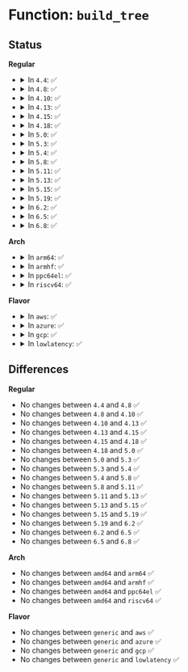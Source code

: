 # Function: <code>build_tree</code>

## Status
<b>Regular</b>
<ul>
<li>
<details>
<summary>In <code>4.4</code>: ✅</summary>

```c
void build_tree(deflate_state *s, tree_desc *desc);
```

**Collision:** Unique Static

**Inline:** No

**Transformation:** False

**Instances:**

```
In lib/zlib_deflate/deftree.c (ffffffff8140c4e0)
Location: lib/zlib_deflate/deftree.c:538
Inline: False
Direct callers:
  - lib/zlib_deflate/deftree.c:zlib_tr_flush_block
  - lib/zlib_deflate/deftree.c:zlib_tr_flush_block
  - lib/zlib_deflate/deftree.c:zlib_tr_flush_block
```
**Symbols:**

```
ffffffff8140c4e0-ffffffff8140c916: build_tree (STB_LOCAL)
```
</details>
</li>
<li>
<details>
<summary>In <code>4.8</code>: ✅</summary>

```c
void build_tree(deflate_state *s, tree_desc *desc);
```

**Collision:** Unique Static

**Inline:** No

**Transformation:** False

**Instances:**

```
In lib/zlib_deflate/deftree.c (ffffffff814541a0)
Location: lib/zlib_deflate/deftree.c:538
Inline: False
Direct callers:
  - lib/zlib_deflate/deftree.c:zlib_tr_flush_block
  - lib/zlib_deflate/deftree.c:zlib_tr_flush_block
  - lib/zlib_deflate/deftree.c:zlib_tr_flush_block
```
**Symbols:**

```
ffffffff814541a0-ffffffff814545f8: build_tree (STB_LOCAL)
```
</details>
</li>
<li>
<details>
<summary>In <code>4.10</code>: ✅</summary>

```c
void build_tree(deflate_state *s, tree_desc *desc);
```

**Collision:** Unique Static

**Inline:** No

**Transformation:** False

**Instances:**

```
In lib/zlib_deflate/deftree.c (ffffffff81472b60)
Location: lib/zlib_deflate/deftree.c:538
Inline: False
Direct callers:
  - lib/zlib_deflate/deftree.c:zlib_tr_flush_block
  - lib/zlib_deflate/deftree.c:zlib_tr_flush_block
  - lib/zlib_deflate/deftree.c:zlib_tr_flush_block
```
**Symbols:**

```
ffffffff81472b60-ffffffff81472fb8: build_tree (STB_LOCAL)
```
</details>
</li>
<li>
<details>
<summary>In <code>4.13</code>: ✅</summary>

```c
void build_tree(deflate_state *s, tree_desc *desc);
```

**Collision:** Unique Static

**Inline:** No

**Transformation:** False

**Instances:**

```
In lib/zlib_deflate/deftree.c (ffffffff81477ef0)
Location: lib/zlib_deflate/deftree.c:538
Inline: False
Direct callers:
  - lib/zlib_deflate/deftree.c:zlib_tr_flush_block
  - lib/zlib_deflate/deftree.c:zlib_tr_flush_block
  - lib/zlib_deflate/deftree.c:zlib_tr_flush_block
```
**Symbols:**

```
ffffffff81477ef0-ffffffff81478396: build_tree (STB_LOCAL)
```
</details>
</li>
<li>
<details>
<summary>In <code>4.15</code>: ✅</summary>

```c
void build_tree(deflate_state *s, tree_desc *desc);
```

**Collision:** Unique Static

**Inline:** No

**Transformation:** False

**Instances:**

```
In lib/zlib_deflate/deftree.c (ffffffff814a5290)
Location: lib/zlib_deflate/deftree.c:538
Inline: False
Direct callers:
  - lib/zlib_deflate/deftree.c:zlib_tr_flush_block
  - lib/zlib_deflate/deftree.c:zlib_tr_flush_block
  - lib/zlib_deflate/deftree.c:zlib_tr_flush_block
```
**Symbols:**

```
ffffffff814a5290-ffffffff814a5736: build_tree (STB_LOCAL)
```
</details>
</li>
<li>
<details>
<summary>In <code>4.18</code>: ✅</summary>

```c
void build_tree(deflate_state *s, tree_desc *desc);
```

**Collision:** Unique Static

**Inline:** No

**Transformation:** False

**Instances:**

```
In lib/zlib_deflate/deftree.c (ffffffff814da730)
Location: lib/zlib_deflate/deftree.c:538
Inline: False
Direct callers:
  - lib/zlib_deflate/deftree.c:zlib_tr_flush_block
  - lib/zlib_deflate/deftree.c:zlib_tr_flush_block
  - lib/zlib_deflate/deftree.c:zlib_tr_flush_block
```
**Symbols:**

```
ffffffff814da730-ffffffff814dabb2: build_tree (STB_LOCAL)
```
</details>
</li>
<li>
<details>
<summary>In <code>5.0</code>: ✅</summary>

```c
void build_tree(deflate_state *s, tree_desc *desc);
```

**Collision:** Unique Static

**Inline:** No

**Transformation:** False

**Instances:**

```
In lib/zlib_deflate/deftree.c (ffffffff814ef1b0)
Location: lib/zlib_deflate/deftree.c:538
Inline: False
Direct callers:
  - lib/zlib_deflate/deftree.c:zlib_tr_flush_block
  - lib/zlib_deflate/deftree.c:zlib_tr_flush_block
  - lib/zlib_deflate/deftree.c:zlib_tr_flush_block
```
**Symbols:**

```
ffffffff814ef1b0-ffffffff814ef632: build_tree (STB_LOCAL)
```
</details>
</li>
<li>
<details>
<summary>In <code>5.3</code>: ✅</summary>

```c
void build_tree(deflate_state *s, tree_desc *desc);
```

**Collision:** Unique Static

**Inline:** No

**Transformation:** False

**Instances:**

```
In lib/zlib_deflate/deftree.c (ffffffff8151bf60)
Location: lib/zlib_deflate/deftree.c:538
Inline: False
Direct callers:
  - lib/zlib_deflate/deftree.c:zlib_tr_flush_block
  - lib/zlib_deflate/deftree.c:zlib_tr_flush_block
  - lib/zlib_deflate/deftree.c:zlib_tr_flush_block
```
**Symbols:**

```
ffffffff8151bf60-ffffffff8151c3df: build_tree (STB_LOCAL)
```
</details>
</li>
<li>
<details>
<summary>In <code>5.4</code>: ✅</summary>

```c
void build_tree(deflate_state *s, tree_desc *desc);
```

**Collision:** Unique Static

**Inline:** No

**Transformation:** False

**Instances:**

```
In lib/zlib_deflate/deftree.c (ffffffff8153cdf0)
Location: lib/zlib_deflate/deftree.c:484
Inline: False
Direct callers:
  - lib/zlib_deflate/deftree.c:zlib_tr_flush_block
  - lib/zlib_deflate/deftree.c:zlib_tr_flush_block
  - lib/zlib_deflate/deftree.c:zlib_tr_flush_block
```
**Symbols:**

```
ffffffff8153cdf0-ffffffff8153d26f: build_tree (STB_LOCAL)
```
</details>
</li>
<li>
<details>
<summary>In <code>5.8</code>: ✅</summary>

```c
void build_tree(deflate_state *s, tree_desc *desc);
```

**Collision:** Unique Static

**Inline:** No

**Transformation:** False

**Instances:**

```
In lib/zlib_deflate/deftree.c (ffffffff815a1870)
Location: lib/zlib_deflate/deftree.c:484
Inline: False
Direct callers:
  - lib/zlib_deflate/deftree.c:zlib_tr_flush_block
  - lib/zlib_deflate/deftree.c:zlib_tr_flush_block
  - lib/zlib_deflate/deftree.c:zlib_tr_flush_block
```
**Symbols:**

```
ffffffff815a1870-ffffffff815a1ace: build_tree (STB_LOCAL)
```
</details>
</li>
<li>
<details>
<summary>In <code>5.11</code>: ✅</summary>

```c
void build_tree(deflate_state *s, tree_desc *desc);
```

**Collision:** Unique Static

**Inline:** No

**Transformation:** False

**Instances:**

```
In lib/zlib_deflate/deftree.c (ffffffff815bd330)
Location: lib/zlib_deflate/deftree.c:484
Inline: False
Direct callers:
  - lib/zlib_deflate/deftree.c:zlib_tr_flush_block
  - lib/zlib_deflate/deftree.c:zlib_tr_flush_block
  - lib/zlib_deflate/deftree.c:zlib_tr_flush_block
```
**Symbols:**

```
ffffffff815bd330-ffffffff815bd5a6: build_tree (STB_LOCAL)
```
</details>
</li>
<li>
<details>
<summary>In <code>5.13</code>: ✅</summary>

```c
void build_tree(deflate_state *s, tree_desc *desc);
```

**Collision:** Unique Static

**Inline:** No

**Transformation:** False

**Instances:**

```
In lib/zlib_deflate/deftree.c (ffffffff815c8050)
Location: lib/zlib_deflate/deftree.c:484
Inline: False
Direct callers:
  - lib/zlib_deflate/deftree.c:zlib_tr_flush_block
  - lib/zlib_deflate/deftree.c:zlib_tr_flush_block
  - lib/zlib_deflate/deftree.c:zlib_tr_flush_block
```
**Symbols:**

```
ffffffff815c8050-ffffffff815c82c4: build_tree (STB_LOCAL)
```
</details>
</li>
<li>
<details>
<summary>In <code>5.15</code>: ✅</summary>

```c
void build_tree(deflate_state *s, tree_desc *desc);
```

**Collision:** Unique Static

**Inline:** No

**Transformation:** False

**Instances:**

```
In lib/zlib_deflate/deftree.c (ffffffff816318c0)
Location: lib/zlib_deflate/deftree.c:484
Inline: False
Direct callers:
  - lib/zlib_deflate/deftree.c:zlib_tr_flush_block
  - lib/zlib_deflate/deftree.c:zlib_tr_flush_block
  - lib/zlib_deflate/deftree.c:zlib_tr_flush_block
```
**Symbols:**

```
ffffffff816318c0-ffffffff81631df0: build_tree (STB_LOCAL)
```
</details>
</li>
<li>
<details>
<summary>In <code>5.19</code>: ✅</summary>

```c
void build_tree(deflate_state *s, tree_desc *desc);
```

**Collision:** Unique Static

**Inline:** No

**Transformation:** False

**Instances:**

```
In lib/zlib_deflate/deftree.c (ffffffff81703400)
Location: lib/zlib_deflate/deftree.c:484
Inline: False
Direct callers:
  - lib/zlib_deflate/deftree.c:zlib_tr_flush_block
  - lib/zlib_deflate/deftree.c:zlib_tr_flush_block
  - lib/zlib_deflate/deftree.c:zlib_tr_flush_block
```
**Symbols:**

```
ffffffff81703400-ffffffff817038e4: build_tree (STB_LOCAL)
```
</details>
</li>
<li>
<details>
<summary>In <code>6.2</code>: ✅</summary>

```c
void build_tree(deflate_state *s, tree_desc *desc);
```

**Collision:** Unique Static

**Inline:** No

**Transformation:** False

**Instances:**

```
In lib/zlib_deflate/deftree.c (ffffffff817f5f60)
Location: lib/zlib_deflate/deftree.c:484
Inline: False
Direct callers:
  - lib/zlib_deflate/deftree.c:zlib_tr_flush_block
  - lib/zlib_deflate/deftree.c:zlib_tr_flush_block
  - lib/zlib_deflate/deftree.c:zlib_tr_flush_block
```
**Symbols:**

```
ffffffff817f5f60-ffffffff817f6444: build_tree (STB_LOCAL)
```
</details>
</li>
<li>
<details>
<summary>In <code>6.5</code>: ✅</summary>

```c
void build_tree(deflate_state *s, tree_desc *desc);
```

**Collision:** Unique Static

**Inline:** No

**Transformation:** False

**Instances:**

```
In lib/zlib_deflate/deftree.c (ffffffff81836360)
Location: lib/zlib_deflate/deftree.c:484
Inline: False
Direct callers:
  - lib/zlib_deflate/deftree.c:zlib_tr_flush_block
  - lib/zlib_deflate/deftree.c:zlib_tr_flush_block
  - lib/zlib_deflate/deftree.c:zlib_tr_flush_block
```
**Symbols:**

```
ffffffff81836360-ffffffff81836844: build_tree (STB_LOCAL)
```
</details>
</li>
<li>
<details>
<summary>In <code>6.8</code>: ✅</summary>

```c
void build_tree(deflate_state *s, tree_desc *desc);
```

**Collision:** Unique Static

**Inline:** No

**Transformation:** False

**Instances:**

```
In lib/zlib_deflate/deftree.c (ffffffff81887f20)
Location: lib/zlib_deflate/deftree.c:484
Inline: False
Direct callers:
  - lib/zlib_deflate/deftree.c:zlib_tr_flush_block
  - lib/zlib_deflate/deftree.c:zlib_tr_flush_block
  - lib/zlib_deflate/deftree.c:zlib_tr_flush_block
```
**Symbols:**

```
ffffffff81887f20-ffffffff81888404: build_tree (STB_LOCAL)
```
</details>
</li>
</ul>
<b>Arch</b>
<ul>
<li>
<details>
<summary>In <code>arm64</code>: ✅</summary>

```c
void build_tree(deflate_state *s, tree_desc *desc);
```

**Collision:** Unique Static

**Inline:** No

**Transformation:** False

**Instances:**

```
In lib/zlib_deflate/deftree.c (ffff800010649518)
Location: lib/zlib_deflate/deftree.c:484
Inline: False
Direct callers:
  - lib/zlib_deflate/deftree.c:zlib_tr_flush_block
  - lib/zlib_deflate/deftree.c:zlib_tr_flush_block
  - lib/zlib_deflate/deftree.c:zlib_tr_flush_block
```
**Symbols:**

```
ffff800010649518-ffff800010649978: build_tree (STB_LOCAL)
```
</details>
</li>
<li>
<details>
<summary>In <code>armhf</code>: ✅</summary>

```c
void build_tree(deflate_state *s, tree_desc *desc);
```

**Collision:** Unique Static

**Inline:** No

**Transformation:** False

**Instances:**

```
In lib/zlib_deflate/deftree.c (c07eff90)
Location: lib/zlib_deflate/deftree.c:484
Inline: False
Direct callers:
  - lib/zlib_deflate/deftree.c:zlib_tr_flush_block
  - lib/zlib_deflate/deftree.c:zlib_tr_flush_block
  - lib/zlib_deflate/deftree.c:zlib_tr_flush_block
```
**Symbols:**

```
c07eff90-c07f04a0: build_tree (STB_LOCAL)
```
</details>
</li>
<li>
<details>
<summary>In <code>ppc64el</code>: ✅</summary>

```c
void build_tree(deflate_state *s, tree_desc *desc);
```

**Collision:** Unique Static

**Inline:** No

**Transformation:** False

**Instances:**

```
In lib/zlib_deflate/deftree.c (c0000000007f6db0)
Location: lib/zlib_deflate/deftree.c:484
Inline: False
Direct callers:
  - lib/zlib_deflate/deftree.c:zlib_tr_flush_block
  - lib/zlib_deflate/deftree.c:zlib_tr_flush_block
  - lib/zlib_deflate/deftree.c:zlib_tr_flush_block
```
**Symbols:**

```
c0000000007f6db0-c0000000007f73ac: build_tree (STB_LOCAL)
```
</details>
</li>
<li>
<details>
<summary>In <code>riscv64</code>: ✅</summary>

```c
void build_tree(deflate_state *s, tree_desc *desc);
```

**Collision:** Unique Static

**Inline:** No

**Transformation:** False

**Instances:**

```
In lib/zlib_deflate/deftree.c (ffffffe0004754aa)
Location: lib/zlib_deflate/deftree.c:484
Inline: False
Direct callers:
  - lib/zlib_deflate/deftree.c:zlib_tr_flush_block
  - lib/zlib_deflate/deftree.c:zlib_tr_flush_block
  - lib/zlib_deflate/deftree.c:zlib_tr_flush_block
```
**Symbols:**

```
ffffffe0004754aa-ffffffe0004758e0: build_tree (STB_LOCAL)
```
</details>
</li>
</ul>
<b>Flavor</b>
<ul>
<li>
<details>
<summary>In <code>aws</code>: ✅</summary>

```c
void build_tree(deflate_state *s, tree_desc *desc);
```

**Collision:** Unique Static

**Inline:** No

**Transformation:** False

**Instances:**

```
In lib/zlib_deflate/deftree.c (ffffffff815353d0)
Location: lib/zlib_deflate/deftree.c:484
Inline: False
Direct callers:
  - lib/zlib_deflate/deftree.c:zlib_tr_flush_block
  - lib/zlib_deflate/deftree.c:zlib_tr_flush_block
  - lib/zlib_deflate/deftree.c:zlib_tr_flush_block
```
**Symbols:**

```
ffffffff815353d0-ffffffff8153584f: build_tree (STB_LOCAL)
```
</details>
</li>
<li>
<details>
<summary>In <code>azure</code>: ✅</summary>

```c
void build_tree(deflate_state *s, tree_desc *desc);
```

**Collision:** Unique Static

**Inline:** No

**Transformation:** False

**Instances:**

```
In lib/zlib_deflate/deftree.c (ffffffff815256b0)
Location: lib/zlib_deflate/deftree.c:484
Inline: False
Direct callers:
  - lib/zlib_deflate/deftree.c:zlib_tr_flush_block
  - lib/zlib_deflate/deftree.c:zlib_tr_flush_block
  - lib/zlib_deflate/deftree.c:zlib_tr_flush_block
```
**Symbols:**

```
ffffffff815256b0-ffffffff81525b2f: build_tree (STB_LOCAL)
```
</details>
</li>
<li>
<details>
<summary>In <code>gcp</code>: ✅</summary>

```c
void build_tree(deflate_state *s, tree_desc *desc);
```

**Collision:** Unique Static

**Inline:** No

**Transformation:** False

**Instances:**

```
In lib/zlib_deflate/deftree.c (ffffffff81531110)
Location: lib/zlib_deflate/deftree.c:484
Inline: False
Direct callers:
  - lib/zlib_deflate/deftree.c:zlib_tr_flush_block
  - lib/zlib_deflate/deftree.c:zlib_tr_flush_block
  - lib/zlib_deflate/deftree.c:zlib_tr_flush_block
```
**Symbols:**

```
ffffffff81531110-ffffffff8153158f: build_tree (STB_LOCAL)
```
</details>
</li>
<li>
<details>
<summary>In <code>lowlatency</code>: ✅</summary>

```c
void build_tree(deflate_state *s, tree_desc *desc);
```

**Collision:** Unique Static

**Inline:** No

**Transformation:** False

**Instances:**

```
In lib/zlib_deflate/deftree.c (ffffffff8154af40)
Location: lib/zlib_deflate/deftree.c:484
Inline: False
Direct callers:
  - lib/zlib_deflate/deftree.c:zlib_tr_flush_block
  - lib/zlib_deflate/deftree.c:zlib_tr_flush_block
  - lib/zlib_deflate/deftree.c:zlib_tr_flush_block
```
**Symbols:**

```
ffffffff8154af40-ffffffff8154b3bf: build_tree (STB_LOCAL)
```
</details>
</li>
</ul>

## Differences
<b>Regular</b>
<ul>
<li>
No changes between <code>4.4</code> and <code>4.8</code> ✅
</li>
<li>
No changes between <code>4.8</code> and <code>4.10</code> ✅
</li>
<li>
No changes between <code>4.10</code> and <code>4.13</code> ✅
</li>
<li>
No changes between <code>4.13</code> and <code>4.15</code> ✅
</li>
<li>
No changes between <code>4.15</code> and <code>4.18</code> ✅
</li>
<li>
No changes between <code>4.18</code> and <code>5.0</code> ✅
</li>
<li>
No changes between <code>5.0</code> and <code>5.3</code> ✅
</li>
<li>
No changes between <code>5.3</code> and <code>5.4</code> ✅
</li>
<li>
No changes between <code>5.4</code> and <code>5.8</code> ✅
</li>
<li>
No changes between <code>5.8</code> and <code>5.11</code> ✅
</li>
<li>
No changes between <code>5.11</code> and <code>5.13</code> ✅
</li>
<li>
No changes between <code>5.13</code> and <code>5.15</code> ✅
</li>
<li>
No changes between <code>5.15</code> and <code>5.19</code> ✅
</li>
<li>
No changes between <code>5.19</code> and <code>6.2</code> ✅
</li>
<li>
No changes between <code>6.2</code> and <code>6.5</code> ✅
</li>
<li>
No changes between <code>6.5</code> and <code>6.8</code> ✅
</li>
</ul>
<b>Arch</b>
<ul>
<li>
No changes between <code>amd64</code> and <code>arm64</code> ✅
</li>
<li>
No changes between <code>amd64</code> and <code>armhf</code> ✅
</li>
<li>
No changes between <code>amd64</code> and <code>ppc64el</code> ✅
</li>
<li>
No changes between <code>amd64</code> and <code>riscv64</code> ✅
</li>
</ul>
<b>Flavor</b>
<ul>
<li>
No changes between <code>generic</code> and <code>aws</code> ✅
</li>
<li>
No changes between <code>generic</code> and <code>azure</code> ✅
</li>
<li>
No changes between <code>generic</code> and <code>gcp</code> ✅
</li>
<li>
No changes between <code>generic</code> and <code>lowlatency</code> ✅
</li>
</ul>
